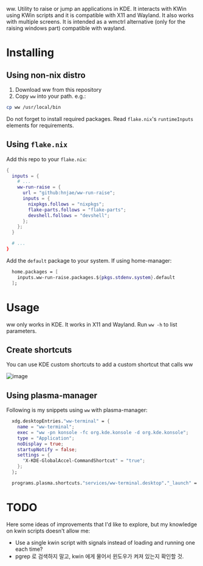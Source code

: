 ww. Utility to raise or jump an applications in KDE. It interacts with KWin using KWin scripts and it is compatible with X11 and Wayland. It also works with multiple screens. It is intended as a wmctrl alternative (only for the raising windows part) compatible with wayland.

# Installing

## Using non-nix distro

1. Download ww from this repository
2. Copy `ww` into your path. e.g.:

```sh
cp ww /usr/local/bin
```

Do not forget to install required packages. Read `flake.nix`'s `runtimeInputs` elements for requirements.

## Using `flake.nix`

Add this repo to your `flake.nix`:

```nix
{
  inputs = {
    # ...
    ww-run-raise = {
      url = "github:hnjae/ww-run-raise";
      inputs = {
        nixpkgs.follows = "nixpkgs";
        flake-parts.follows = "flake-parts";
        devshell.follows = "devshell";
      };
    };
  }

  # ...
}
```

Add the `default` package to your system. If using home-manager:

```nix
  home.packages = [
    inputs.ww-run-raise.packages.${pkgs.stdenv.system}.default
  ];
```

# Usage

ww only works in KDE. It works in X11 and Wayland. Run `ww -h` to list parameters.

## Create shortcuts

You can use KDE custom shortcuts to add a custom shortcut that calls ww

![image](https://user-images.githubusercontent.com/227916/126187702-90105aff-32a4-48dd-95c9-a7c1a2623c9e.png)

## Using plasma-manager

Following is my snippets using `ww` with plasma-manager:

```nix
  xdg.desktopEntries."ww-terminal" = {
    name = "ww-terminal";
    exec = "ww -pn konsole -fc org.kde.konsole -d org.kde.konsole";
    type = "Application";
    noDisplay = true;
    startupNotify = false;
    settings = {
      "X-KDE-GlobalAccel-CommandShortcut" = "true";
    };
  };

  programs.plasma.shortcuts."services/ww-terminal.desktop"."_launch" = "Meta+E";
```

# TODO

Here some ideas of improvements that I'd like to explore, but my knowledge on kwin scripts doesn't allow me:

* Use a single kwin script with signals instead of loading and running one each time?
* pgrep 로 검색하지 말고, kwin 에게 물어서 윈도우가 켜져 있는지 확인할 것.
